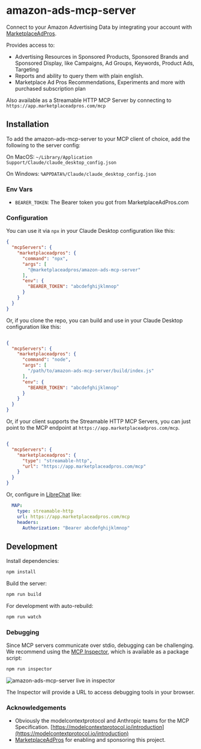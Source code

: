# amazon-ads-mcp-server

Connect to your Amazon Advertising Data by integrating your account with [MarketplaceAdPros](https://marketplaceadpros.com).

Provides access to:

- Advertising Resources in Sponsored Products, Sponsored Brands and Sponsored Display, like Campaigns, Ad Groups, Keywords, Product Ads, Targeting
- Reports and ability to query them with plain english.
- Marketplace Ad Pros Recommendations, Experiments and more with purchased subscription plan

Also available as a Streamable HTTP MCP Server by connecting to `https://app.marketplaceadpros.com/mcp`

## Installation

To add the amazon-ads-mcp-server to your MCP client of choice, add the following to the server config:

On MacOS: `~/Library/Application Support/Claude/claude_desktop_config.json`

On Windows: `%APPDATA%/Claude/claude_desktop_config.json`

### Env Vars

- `BEARER_TOKEN`: The Bearer token you got from MarketplaceAdPros.com


### Configuration

You can use it via `npx` in your Claude Desktop configuration like this:

```json
{
  "mcpServers": {
    "marketplaceadpros": {
      "command": "npx",
      "args": [
        "@marketplaceadpros/amazon-ads-mcp-server"
      ],
      "env": {
        "BEARER_TOKEN": "abcdefghijklmnop"
      }
    }
  }
}
```


Or, if you clone the repo, you can build and use in your Claude Desktop configuration like this:


```json

{
  "mcpServers": {
    "marketplaceadpros": {
      "command": "node",
      "args": [
        "/path/to/amazon-ads-mcp-server/build/index.js"
      ],
      "env": {
        "BEARER_TOKEN": "abcdefghijklmnop"
      }
    }
  }
}
```


Or, if your client supports the Streamable HTTP MCP Servers, you can just point to the MCP endpoint at `https://app.marketplaceadpros.com/mcp`. 


```json

{
  "mcpServers": {
    "marketplaceadpros": {
      "type": "streamable-http",
      "url": "https://app.marketplaceadpros.com/mcp"
    }
  }
}
```


Or, configure in [LibreChat](https://www.librechat.ai/) like:
```yaml
  MAP:
    type: streamable-http
    url: https://app.marketplaceadpros.com/mcp
    headers:
      Authorization: "Bearer abcdefghijklmnop"
````


## Development

Install dependencies:
```bash
npm install
```

Build the server:
```bash
npm run build
```

For development with auto-rebuild:
```bash
npm run watch
```

### Debugging

Since MCP servers communicate over stdio, debugging can be challenging. We recommend using the [MCP Inspector](https://github.com/modelcontextprotocol/inspector), which is available as a package script:

```bash
npm run inspector
```

![amazon-ads-mcp-server live in inspector](img/inspector.png)

The Inspector will provide a URL to access debugging tools in your browser.

### Acknowledgements

- Obviously the modelcontextprotocol and Anthropic teams for the MCP Specification. [https://modelcontextprotocol.io/introduction](https://modelcontextprotocol.io/introduction)
- [MarketplaceAdPros](https://marketplaceadpros.com?ref=github-amazon-ads-mcp-server) for enabling and sponsoring this project.

